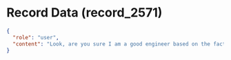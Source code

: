 # Record Data (record_2571)

```json
{
  "role": "user",
  "content": "Look, are you sure I am a good engineer based on the facts that you noticed here, you said level 4 and shit.. are you sure about those things?"
}
```
